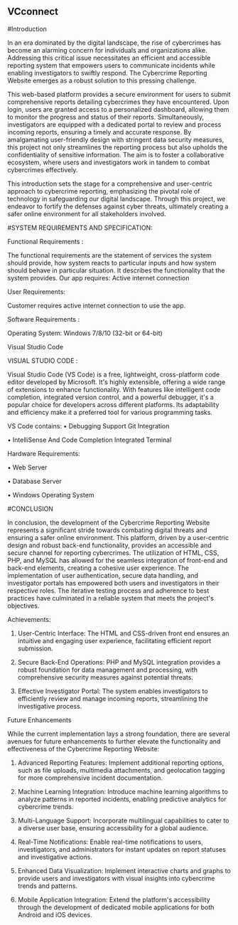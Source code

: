 ## VCconnect

#Introduction

In an era dominated by the digital landscape, the rise of cybercrimes has become an alarming concern for individuals and organizations alike. Addressing this critical issue necessitates an efficient and accessible reporting system that empowers users to communicate incidents while enabling investigators to swiftly respond. The Cybercrime Reporting Website emerges as a robust solution to this pressing challenge.

This web-based platform provides a secure environment for users to submit comprehensive reports detailing cybercrimes they have encountered. Upon login, users are granted access to a personalized dashboard, allowing them to monitor the progress and status of their reports. Simultaneously, investigators are equipped with a dedicated portal to review and process incoming reports, ensuring a timely and accurate response.
By amalgamating user-friendly design with stringent data security measures, this project not only streamlines the reporting process but also upholds the confidentiality of sensitive information. The aim is to foster a collaborative ecosystem, where users and investigators work in tandem to combat cybercrimes effectively.

This introduction sets the stage for a comprehensive and user-centric approach to cybercrime reporting, emphasizing the pivotal role of technology in safeguarding our digital landscape. Through this project, we endeavor to fortify the defenses against cyber threats, ultimately creating a safer online environment for all stakeholders involved.

#SYSTEM REQUIREMENTS AND SPECIFICATION:

Functional Requirements :

The functional requirements are the statement of services the system should provide, how system reacts to particular inputs and how system should behave in particular situation. It describes the functionality that the system provides.
Our app requires: Active internet connection

User Requirements:

Customer requires active internet connection to use the app.

Software Requirements :

Operating System: Windows 7/8/10 (32-bit or 64-bit)

Visual Studio Code

VISUAL STUDIO CODE :

Visual Studio Code (VS Code) is a free, lightweight, cross-platform code editor developed by Microsoft. It's highly extensible, offering a wide range of extensions to enhance functionality. With features like intelligent code completion, integrated version control, and a powerful debugger, it's a popular choice for developers across different platforms. Its adaptability and efficiency make it a preferred tool for various programming tasks.

VS Code contains:
•	Debugging Support Git Integration

•	IntelliSense And Code Completion Integrated Terminal

Hardware Requirements:

•	Web Server

•	Database Server

•	Windows Operating System








#CONCLUSION


In conclusion, the development of the Cybercrime Reporting Website represents a significant stride towards combating digital threats and ensuring a safer online environment. This platform, driven by a user-centric design and robust back-end functionality, provides an accessible and secure channel for reporting cybercrimes. The utilization of HTML, CSS, PHP, and MySQL has allowed for the seamless integration of front-end and back-end elements, creating a cohesive user experience. The implementation of user authentication, secure data handling, and investigator portals has empowered both users and investigators in their respective roles. The iterative testing process and adherence to best practices have culminated in a reliable system that meets the project's objectives.

Achievements:

1.	User-Centric Interface: The HTML and CSS-driven front end ensures an intuitive and engaging user experience, facilitating efficient report submission.
   
2.	Secure Back-End Operations: PHP and MySQL integration provides a robust foundation for data management and processing, with comprehensive security measures against potential threats.
   
3.	Effective Investigator Portal: The system enables investigators to efficiently review and manage incoming reports, streamlining the investigative process.
   

Future Enhancements

While the current implementation lays a strong foundation, there are several avenues for future enhancements to further elevate the functionality and effectiveness of the Cybercrime Reporting Website:

1.	Advanced Reporting Features: Implement additional reporting options, such as file uploads, multimedia attachments, and geolocation tagging for more comprehensive incident documentation.
   
2.	Machine Learning Integration: Introduce machine learning algorithms to analyze patterns in reported incidents, enabling predictive analytics for cybercrime trends.
   
3.	Multi-Language Support: Incorporate multilingual capabilities to cater to a diverse user base, ensuring accessibility for a global audience.
   
4.	Real-Time Notifications: Enable real-time notifications to users, investigators, and administrators for instant updates on report statuses and investigative actions.
   
5.	Enhanced Data Visualization: Implement interactive charts and graphs to provide users and investigators with visual insights into cybercrime trends and patterns.
    
6.	Mobile Application Integration: Extend the platform's accessibility through the development of dedicated mobile applications for both Android and iOS devices.

